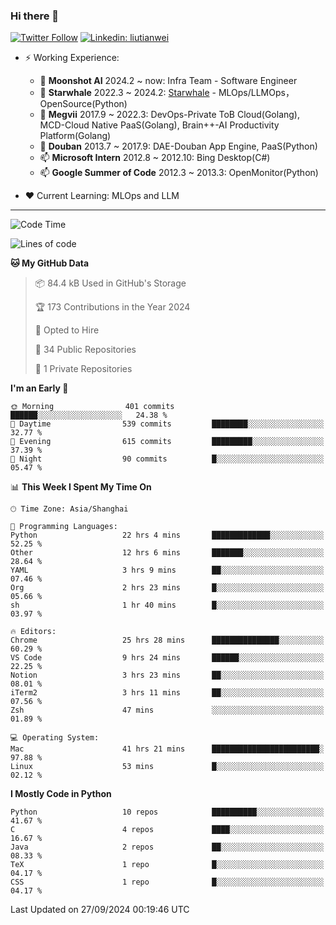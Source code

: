 ### Hi there 👋

[![Twitter Follow](https://img.shields.io/twitter/follow/tianweidut?style=social)](https://twitter.com/tianweidut)
[![Linkedin: liutianwei](https://img.shields.io/badge/-liutianwei-blue?style=flat-square&logo=Linkedin&logoColor=white&link=https://www.linkedin.com/in/liutianwei/)](https://www.linkedin.com/in/liutianwei/)

- ⚡ Working Experience:
  - 🔭 **Moonshot AI**  2024.2 ~ now: Infra Team - Software Engineer
  - 🌱 **Starwhale** 2022.3 ~ 2024.2: [Starwhale](https://github.com/star-whale/starwhale) - MLOps/LLMOps，OpenSource(Python)
  - 🌱 **Megvii** 2017.9 ~ 2022.3: DevOps-Private ToB Cloud(Golang), MCD-Cloud Native PaaS(Golang), Brain++-AI Productivity Platform(Golang)
  - 🌱 **Douban** 2013.7 ~ 2017.9: DAE-Douban App Engine, PaaS(Python)
  - 📫 **Microsoft Intern** 2012.8 ~ 2012.10: Bing Desktop(C#)
  - 📫 **Google Summer of Code** 2012.3 ~ 2013.3: OpenMonitor(Python)

- ❤️ Current Learning: MLOps and LLM

---
<!--START_SECTION:waka-->
![Code Time](http://img.shields.io/badge/Code%20Time-6%2C077%20hrs%2026%20mins-blue)

![Lines of code](https://img.shields.io/badge/From%20Hello%20World%20I%27ve%20Written-1.0%20million%20lines%20of%20code-blue)

**🐱 My GitHub Data** 

> 📦 84.4 kB Used in GitHub's Storage 
 > 
> 🏆 173 Contributions in the Year 2024
 > 
> 💼 Opted to Hire
 > 
> 📜 34 Public Repositories 
 > 
> 🔑 1 Private Repositories 
 > 
**I'm an Early 🐤** 

```text
🌞 Morning                401 commits         ██████░░░░░░░░░░░░░░░░░░░   24.38 % 
🌆 Daytime                539 commits         ████████░░░░░░░░░░░░░░░░░   32.77 % 
🌃 Evening                615 commits         █████████░░░░░░░░░░░░░░░░   37.39 % 
🌙 Night                  90 commits          █░░░░░░░░░░░░░░░░░░░░░░░░   05.47 % 
```


📊 **This Week I Spent My Time On** 

```text
🕑︎ Time Zone: Asia/Shanghai

💬 Programming Languages: 
Python                   22 hrs 4 mins       █████████████░░░░░░░░░░░░   52.25 % 
Other                    12 hrs 6 mins       ███████░░░░░░░░░░░░░░░░░░   28.64 % 
YAML                     3 hrs 9 mins        ██░░░░░░░░░░░░░░░░░░░░░░░   07.46 % 
Org                      2 hrs 23 mins       █░░░░░░░░░░░░░░░░░░░░░░░░   05.66 % 
sh                       1 hr 40 mins        █░░░░░░░░░░░░░░░░░░░░░░░░   03.97 % 

🔥 Editors: 
Chrome                   25 hrs 28 mins      ███████████████░░░░░░░░░░   60.29 % 
VS Code                  9 hrs 24 mins       ██████░░░░░░░░░░░░░░░░░░░   22.25 % 
Notion                   3 hrs 23 mins       ██░░░░░░░░░░░░░░░░░░░░░░░   08.01 % 
iTerm2                   3 hrs 11 mins       ██░░░░░░░░░░░░░░░░░░░░░░░   07.56 % 
Zsh                      47 mins             ░░░░░░░░░░░░░░░░░░░░░░░░░   01.89 % 

💻 Operating System: 
Mac                      41 hrs 21 mins      ████████████████████████░   97.88 % 
Linux                    53 mins             █░░░░░░░░░░░░░░░░░░░░░░░░   02.12 % 
```

**I Mostly Code in Python** 

```text
Python                   10 repos            ██████████░░░░░░░░░░░░░░░   41.67 % 
C                        4 repos             ████░░░░░░░░░░░░░░░░░░░░░   16.67 % 
Java                     2 repos             ██░░░░░░░░░░░░░░░░░░░░░░░   08.33 % 
TeX                      1 repo              █░░░░░░░░░░░░░░░░░░░░░░░░   04.17 % 
CSS                      1 repo              █░░░░░░░░░░░░░░░░░░░░░░░░   04.17 % 
```




 Last Updated on 27/09/2024 00:19:46 UTC
<!--END_SECTION:waka-->
